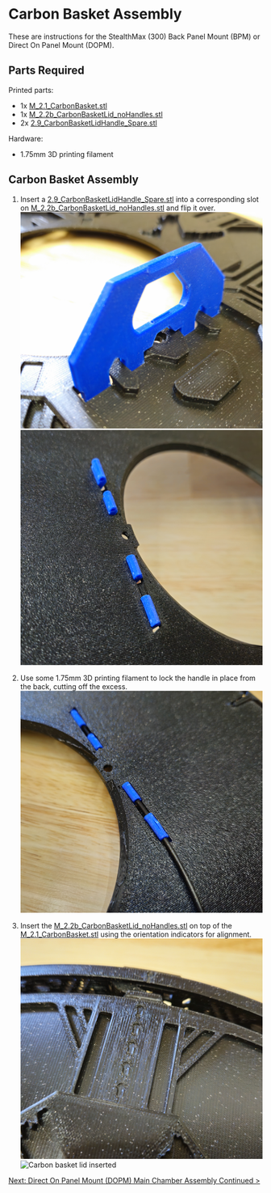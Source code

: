# Carbon Basket Assembly

These are instructions for the StealthMax (300) Back Panel Mount (BPM) or Direct On Panel Mount (DOPM).

## Parts Required

Printed parts:
- 1x [M_2.1_CarbonBasket.stl](/STLs/2_MainChamber/StealthMax/M_2.1_CarbonBasket.stl)
- 1x [M_2.2b_CarbonBasketLid_noHandles.stl](/STLs/2_MainChamber/StealthMax/M_2.2b_CarbonBasketLid_noHandles.stl)
- 2x [2.9_CarbonBasketLidHandle_Spare.stl](/STLs/2_MainChamber/2.9_CarbonBasketLidHandle_Spare.stl)

Hardware:
- 1.75mm 3D printing filament

## Carbon Basket Assembly

1. Insert a [2.9_CarbonBasketLidHandle_Spare.stl](/STLs/2_MainChamber/2.9_CarbonBasketLidHandle_Spare.stl) into a corresponding slot on [M_2.2b_CarbonBasketLid_noHandles.stl](/STLs/2_MainChamber/StealthMax/M_2.2b_CarbonBasketLid_noHandles.stl) and flip it over.
![Carbon basket lid handle inserted](/assets/docs/DOPM/carbonbasket_lidhandle_inserted.png)
![Carbon basket lid handle inserted back](/assets/docs/DOPM/carbonbasket_lidhandle_inserted_back.png)

2. Use some 1.75mm 3D printing filament to lock the handle in place from the back, cutting off the excess.
![Carbon basket lid handle filament inserted](/assets/docs/DOPM/carbonbasket_lidhandle_filament.png)

3. Insert the [M_2.2b_CarbonBasketLid_noHandles.stl](/STLs/2_MainChamber/StealthMax/M_2.2b_CarbonBasketLid_noHandles.stl) on top of the [M_2.1_CarbonBasket.stl](/STLs/2_MainChamber/StealthMax/M_2.1_CarbonBasket.stl) using the orientation indicators for alignment.
![Carbon basket lid orientation](/assets/docs/DOPM/carbonbasket_lidhandle_lid_orientation.png)
![Carbon basket lid inserted](/assets/docs/DOPM/carbonbasket_lidhandle_lid.png)

[Next: Direct On Panel Mount (DOPM) Main Chamber Assembly Continued >](DOPM_Main_Chamber_Assembly_Continued.md)